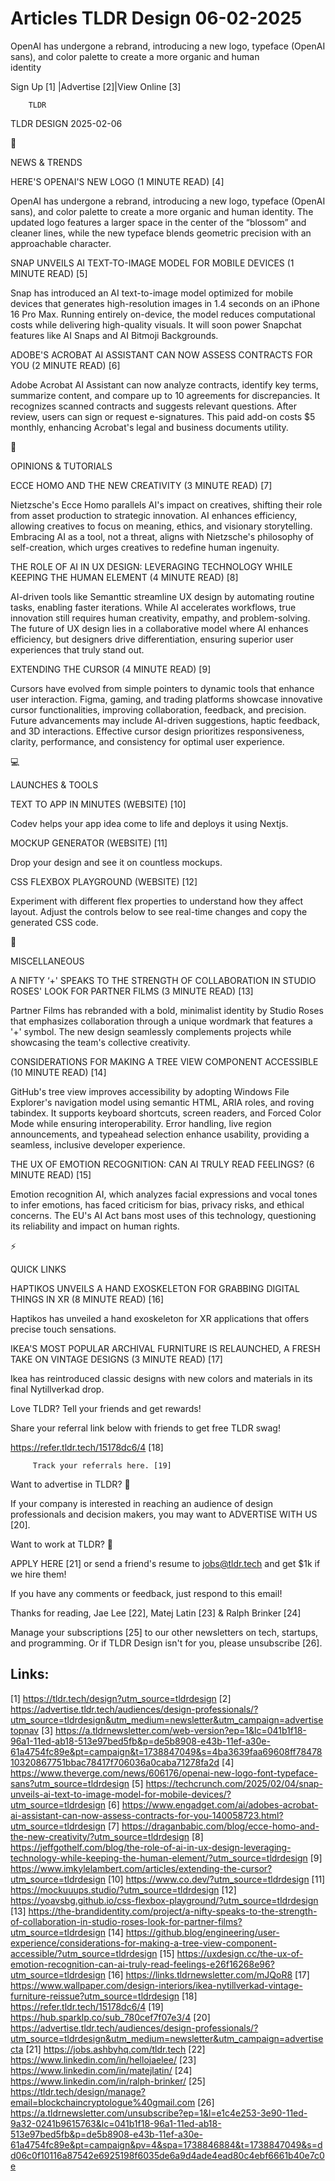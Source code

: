 # Articles TLDR Design 06-02-2025

OpenAI has undergone a rebrand, introducing a new logo, typeface
(OpenAI sans), and color palette to create a more organic and human
identity ‌ ‌ ‌ ‌ ‌ ‌ ‌ ‌ ‌ ‌ ‌ ‌ ‌ ‌ ‌ ‌ ‌ ‌ ‌ ‌ ‌ ‌ ‌ ‌ ‌ ‌  ‌ ‌ ‌ ‌ ‌ ‌ ‌ ‌ ‌ ‌ ‌ ‌ ‌ ‌ ‌ ‌ ‌ ‌ ‌ ‌ ‌ ‌ ‌ ‌ ‌ ‌ 


 Sign Up [1] |Advertise [2]|View Online [3] 

		TLDR 

TLDR DESIGN 2025-02-06

📱 

NEWS & TRENDS

 HERE'S OPENAI'S NEW LOGO (1 MINUTE READ) [4] 

 OpenAI has undergone a rebrand, introducing a new logo, typeface
(OpenAI sans), and color palette to create a more organic and human
identity. The updated logo features a larger space in the center of
the “blossom” and cleaner lines, while the new typeface blends
geometric precision with an approachable character. 

 SNAP UNVEILS AI TEXT-TO-IMAGE MODEL FOR MOBILE DEVICES (1 MINUTE
READ) [5] 

 Snap has introduced an AI text-to-image model optimized for mobile
devices that generates high-resolution images in 1.4 seconds on an
iPhone 16 Pro Max. Running entirely on-device, the model reduces
computational costs while delivering high-quality visuals. It will
soon power Snapchat features like AI Snaps and AI Bitmoji Backgrounds.


 ADOBE'S ACROBAT AI ASSISTANT CAN NOW ASSESS CONTRACTS FOR YOU (2
MINUTE READ) [6] 

 Adobe Acrobat AI Assistant can now analyze contracts, identify key
terms, summarize content, and compare up to 10 agreements for
discrepancies. It recognizes scanned contracts and suggests relevant
questions. After review, users can sign or request e-signatures. This
paid add-on costs $5 monthly, enhancing Acrobat's legal and business
documents utility. 

🚀 

OPINIONS & TUTORIALS

 ECCE HOMO AND THE NEW CREATIVITY (3 MINUTE READ) [7] 

 Nietzsche's Ecce Homo parallels AI's impact on creatives, shifting
their role from asset production to strategic innovation. AI enhances
efficiency, allowing creatives to focus on meaning, ethics, and
visionary storytelling. Embracing AI as a tool, not a threat, aligns
with Nietzsche's philosophy of self-creation, which urges creatives to
redefine human ingenuity. 

 THE ROLE OF AI IN UX DESIGN: LEVERAGING TECHNOLOGY WHILE KEEPING THE
HUMAN ELEMENT (4 MINUTE READ) [8] 

 AI-driven tools like Semanttic streamline UX design by automating
routine tasks, enabling faster iterations. While AI accelerates
workflows, true innovation still requires human creativity, empathy,
and problem-solving. The future of UX design lies in a collaborative
model where AI enhances efficiency, but designers drive
differentiation, ensuring superior user experiences that truly stand
out. 

 EXTENDING THE CURSOR (4 MINUTE READ) [9] 

 Cursors have evolved from simple pointers to dynamic tools that
enhance user interaction. Figma, gaming, and trading platforms
showcase innovative cursor functionalities, improving collaboration,
feedback, and precision. Future advancements may include AI-driven
suggestions, haptic feedback, and 3D interactions. Effective cursor
design prioritizes responsiveness, clarity, performance, and
consistency for optimal user experience. 

💻 

LAUNCHES & TOOLS

 TEXT TO APP IN MINUTES (WEBSITE) [10] 

 Codev helps your app idea come to life and deploys it using Nextjs. 

 MOCKUP GENERATOR (WEBSITE) [11] 

 Drop your design and see it on countless mockups. 

 CSS FLEXBOX PLAYGROUND (WEBSITE) [12] 

 Experiment with different flex properties to understand how they
affect layout. Adjust the controls below to see real-time changes and
copy the generated CSS code. 

🎁 

MISCELLANEOUS

 A NIFTY ‘+' SPEAKS TO THE STRENGTH OF COLLABORATION IN STUDIO
ROSES' LOOK FOR PARTNER FILMS (3 MINUTE READ) [13] 

 Partner Films has rebranded with a bold, minimalist identity by
Studio Roses that emphasizes collaboration through a unique wordmark
that features a '+' symbol. The new design seamlessly complements
projects while showcasing the team's collective creativity. 

 CONSIDERATIONS FOR MAKING A TREE VIEW COMPONENT ACCESSIBLE (10 MINUTE
READ) [14] 

 GitHub's tree view improves accessibility by adopting Windows File
Explorer's navigation model using semantic HTML, ARIA roles, and
roving tabindex. It supports keyboard shortcuts, screen readers, and
Forced Color Mode while ensuring interoperability. Error handling,
live region announcements, and typeahead selection enhance usability,
providing a seamless, inclusive developer experience. 

 THE UX OF EMOTION RECOGNITION: CAN AI TRULY READ FEELINGS? (6 MINUTE
READ) [15] 

 Emotion recognition AI, which analyzes facial expressions and vocal
tones to infer emotions, has faced criticism for bias, privacy risks,
and ethical concerns. The EU's AI Act bans most uses of this
technology, questioning its reliability and impact on human rights. 

⚡ 

QUICK LINKS

 HAPTIKOS UNVEILS A HAND EXOSKELETON FOR GRABBING DIGITAL THINGS IN XR
(8 MINUTE READ) [16] 

 Haptikos has unveiled a hand exoskeleton for XR applications that
offers precise touch sensations. 

 IKEA'S MOST POPULAR ARCHIVAL FURNITURE IS RELAUNCHED, A FRESH TAKE ON
VINTAGE DESIGNS (3 MINUTE READ) [17] 

 Ikea has reintroduced classic designs with new colors and materials
in its final Nytillverkad drop. 

Love TLDR? Tell your friends and get rewards!

 Share your referral link below with friends to get free TLDR swag! 

 https://refer.tldr.tech/15178dc6/4 [18] 

		 Track your referrals here. [19] 

Want to advertise in TLDR? 📰

 If your company is interested in reaching an audience of design
professionals and decision makers, you may want to ADVERTISE WITH US
[20]. 

Want to work at TLDR? 💼

 APPLY HERE [21] or send a friend's resume to jobs@tldr.tech and get
$1k if we hire them! 

 If you have any comments or feedback, just respond to this email! 

Thanks for reading, 
Jae Lee [22], Matej Latin [23] & Ralph Brinker [24] 

 Manage your subscriptions [25] to our other newsletters on tech,
startups, and programming. Or if TLDR Design isn't for you, please
unsubscribe [26]. 

 

Links:
------
[1] https://tldr.tech/design?utm_source=tldrdesign
[2] https://advertise.tldr.tech/audiences/design-professionals/?utm_source=tldrdesign&utm_medium=newsletter&utm_campaign=advertisetopnav
[3] https://a.tldrnewsletter.com/web-version?ep=1&lc=041b1f18-96a1-11ed-ab18-513e97bed5fb&p=de5b8908-e43b-11ef-a30e-61a4754fc89e&pt=campaign&t=1738847049&s=4ba3639faa69608ff7847810320867751bbac78417f706036a0caba71278fa2d
[4] https://www.theverge.com/news/606176/openai-new-logo-font-typeface-sans?utm_source=tldrdesign
[5] https://techcrunch.com/2025/02/04/snap-unveils-ai-text-to-image-model-for-mobile-devices/?utm_source=tldrdesign
[6] https://www.engadget.com/ai/adobes-acrobat-ai-assistant-can-now-assess-contracts-for-you-140058723.html?utm_source=tldrdesign
[7] https://draganbabic.com/blog/ecce-homo-and-the-new-creativity/?utm_source=tldrdesign
[8] https://jeffgothelf.com/blog/the-role-of-ai-in-ux-design-leveraging-technology-while-keeping-the-human-element/?utm_source=tldrdesign
[9] https://www.imkylelambert.com/articles/extending-the-cursor?utm_source=tldrdesign
[10] https://www.co.dev/?utm_source=tldrdesign
[11] https://mockuuups.studio/?utm_source=tldrdesign
[12] https://yoavsbg.github.io/css-flexbox-playground/?utm_source=tldrdesign
[13] https://the-brandidentity.com/project/a-nifty-speaks-to-the-strength-of-collaboration-in-studio-roses-look-for-partner-films?utm_source=tldrdesign
[14] https://github.blog/engineering/user-experience/considerations-for-making-a-tree-view-component-accessible/?utm_source=tldrdesign
[15] https://uxdesign.cc/the-ux-of-emotion-recognition-can-ai-truly-read-feelings-e26f16268e96?utm_source=tldrdesign
[16] https://links.tldrnewsletter.com/mJQoR8
[17] https://www.wallpaper.com/design-interiors/ikea-nytillverkad-vintage-furniture-reissue?utm_source=tldrdesign
[18] https://refer.tldr.tech/15178dc6/4
[19] https://hub.sparklp.co/sub_780cef7f07e3/4
[20] https://advertise.tldr.tech/audiences/design-professionals/?utm_source=tldrdesign&utm_medium=newsletter&utm_campaign=advertisecta
[21] https://jobs.ashbyhq.com/tldr.tech
[22] https://www.linkedin.com/in/hellojaelee/
[23] https://www.linkedin.com/in/matejlatin/
[24] https://www.linkedin.com/in/ralph-brinker/
[25] https://tldr.tech/design/manage?email=blockchaincryptologue%40gmail.com
[26] https://a.tldrnewsletter.com/unsubscribe?ep=1&l=e1c4e253-3e90-11ed-9a32-0241b9615763&lc=041b1f18-96a1-11ed-ab18-513e97bed5fb&p=de5b8908-e43b-11ef-a30e-61a4754fc89e&pt=campaign&pv=4&spa=1738846884&t=1738847049&s=dd06c0f10116a87542e6925198f6035de6a9d4ade4ead80c4ebf6661b40e7c0e